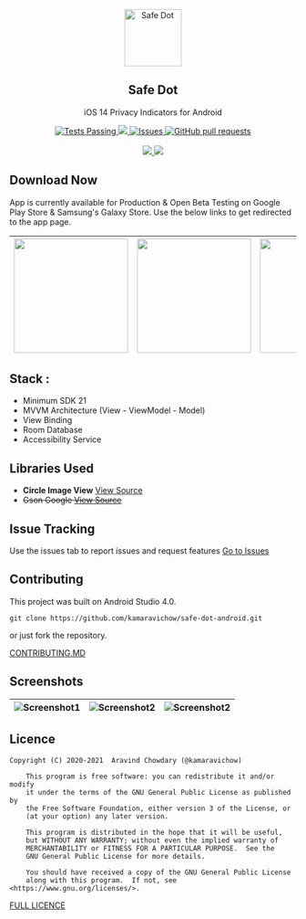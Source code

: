 <p align="center">
 <img width="100px" src="https://github.com/kamaravichow/safe-dot-android/blob/master/fastlane/metadata/android/en-US/images/icon.png?raw=true" align="center" alt="Safe Dot" />
 <h2 align="center">Safe Dot</h2>
 <p align="center">iOS 14 Privacy Indicators for Android</p>
</p>

<p align="center">
    <a href="https://github.com/kamaravichow/safe-dot-android/actions">
      <img alt="Tests Passing" src="https://github.com/kamaravichow/safe-dot-android/workflows/Android%20CI/badge.svg" />
    </a>
    <a href="https://github.com/kamaravichow/safe-dot-android/releases">
      <img src="https://img.shields.io/github/downloads/kamaravichow/safe-dot-android/total.svg" />
    </a>
    <a href="https://github.com/kamaravichow/safe-dot-android/issues">
      <img alt="Issues" src="https://img.shields.io/github/issues/kamaravichow/safe-dot-android?color=0088ff" />
    </a>
    <a href="https://github.com/kamaravichow/safe-dot-android/pulls">
      <img alt="GitHub pull requests" src="https://img.shields.io/github/issues-pr/kamaravichow/safe-dot-android?color=0088ff" />
    </a>
    <br />
    <br />
    <a href="https://play.google.com/store/apps/details?id=com.aravi.dot">
      <img src="https://img.shields.io/badge/Play%20Store-4.5K-blueviolet?style=for-the-badge"/>
    </a>
    <a href="https://galaxy.store/dotsafe">
      <img src="https://img.shields.io/badge/Galaxy%20Store-1.2K-ff69b4?style=for-the-badge"/>
    </a>
    
  </p>



## Download Now
App is currently available for Production & Open Beta Testing on Google Play Store & Samsung's Galaxy Store. Use the below links to get redirected to the app page.

|[<img src="https://github.com/kamaravichow/safe-dot-android/raw/master/docs/google-play-badge.png" width="200">](https://play.google.com/store/apps/details?id=com.aravi.dotpro)| [<img src="https://github.com/kamaravichow/safe-dot-android/raw/master/docs/galaxy-store-badge.png" width="200">](https://galaxy.store/dotsafe)| [<img src="https://oculavis.de/img/apk_badge.png" width="200">](https://github.com/kamaravichow/safe-dot-android/releases/download/v3.0.6/app-3_0_6.apk) |
|---|---|---|


## Stack :
- Minimum SDK 21
- MVVM Architecture (View - ViewModel - Model)
- View Binding
- Room Database
- Accessibility Service

## Libraries Used

- **Circle Image View** [View Source](https://github.com/hdodenhof/CircleImageView)
- ~~Gson Google [View Source](https://github.com/google/gson)~~

## Issue Tracking

Use the issues tab to report issues and request features 
[Go to Issues](https://github.com/kamaravichow/safe-dot-android/issues)

## Contributing

This project was built on Android Studio 4.0.

```
git clone https://github.com/kamaravichow/safe-dot-android.git
```

or just fork the repository.

[CONTRIBUTING.MD](https://github.com/kamaravichow/safe-dot-android/blob/master/CONTRIBUTING.md)

## Screenshots 
|![Screenshot1](https://github.com/kamaravichow/safe-dot-android/raw/master/docs/screenshot1.png)|![Screenshot2](https://github.com/kamaravichow/safe-dot-android/raw/master/docs/screenshot2.png)|![Screenshot2](https://github.com/kamaravichow/safe-dot-android/raw/master/docs/screenshot3.png)|
|---|---|---|



## Licence

```
Copyright (C) 2020-2021  Aravind Chowdary (@kamaravichow)

    This program is free software: you can redistribute it and/or modify
    it under the terms of the GNU General Public License as published by
    the Free Software Foundation, either version 3 of the License, or
    (at your option) any later version.

    This program is distributed in the hope that it will be useful,
    but WITHOUT ANY WARRANTY; without even the implied warranty of
    MERCHANTABILITY or FITNESS FOR A PARTICULAR PURPOSE.  See the
    GNU General Public License for more details.

    You should have received a copy of the GNU General Public License
    along with this program.  If not, see <https://www.gnu.org/licenses/>.

```
[FULL LICENCE](https://github.com/kamaravichow/safe-dot-android/blob/master/LICENSE)
